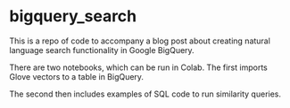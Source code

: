 # bigquery_search
This is a repo of code to accompany a blog post about creating natural language search functionality in Google BigQuery.

There are two notebooks, which can be run in Colab. The first imports Glove vectors to a table in BigQuery.

The second then includes examples of SQL code to run similarity queries.
